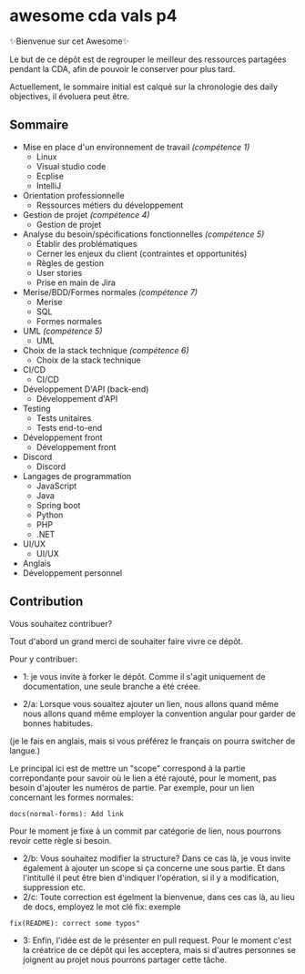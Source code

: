 # awesome cda vals p4

✨Bienvenue sur cet Awesome✨

Le but de ce dépôt est de regrouper le meilleur des ressources partagées pendant la CDA, afin de pouvoir le conserver pour plus tard.

Actuellement, le sommaire initial est calqué sur la chronologie des daily objectives, il évoluera peut être.

## Sommaire
- Mise en place d'un environnement de travail *(compétence 1)*
    - Linux
    - Visual studio code
    - Ecplise
    - IntelliJ
- Orientation professionnelle
    - Ressources métiers du développement
- Gestion de projet *(compétence 4)*
    - Gestion de projet
- Analyse du besoin/spécifications fonctionnelles *(compétence 5)*
    - Établir des problématiques
    - Cerner les enjeux du client (contraintes et opportunités)
    - Règles de gestion
    - User stories
    - Prise en main de Jira
- Merise/BDD/Formes normales *(compétence 7)*
    - Merise
    - SQL
    - Formes normales
- UML *(compétence 5)*
    - UML
- Choix de la stack technique *(compétence 6)*
    - Choix de la stack technique
- CI/CD 
    - CI/CD
- Développement D'API (back-end)
    - Développement d'API
- Testing
    - Tests unitaires
    - Tests end-to-end
- Développement front
    - Développement front
- Discord
    - Discord
- Langages de programmation
    - JavaScript
    - Java
    - Spring boot
    - Python
    - PHP
    - .NET
- UI/UX
    - UI/UX
- Anglais
- Développement personnel

## Contribution

Vous souhaitez contribuer?

Tout d'abord un grand merci de souhaiter faire vivre ce dépôt.

Pour y contribuer:
- 1: je vous invite à forker le dépôt. Comme il s'agit uniquement de documentation, une seule branche a été créee.

- 2/a: Lorsque vous souaitez ajouter un lien, nous allons quand même nous allons quand même employer la convention angular pour garder de bonnes habitudes.

(je le fais en anglais, mais si vous préférez le français on pourra switcher de langue.)

Le principal ici est de mettre un "scope" correspond à la partie correpondante pour savoir où le lien a été rajouté, pour le moment, pas besoin d'ajouter les numéros de partie. Par exemple, pour un lien concernant les formes normales:
```
docs(normal-forms): Add link
```
Pour le moment je fixe à un commit par catégorie de lien, nous pourrons revoir cette règle si besoin.
- 2/b: Vous souhaitez modifier la structure? Dans ce cas là, je vous invite également à ajouter un scope si ça concerne une sous partie. Et dans l'intitullé il peut être bien d'indiquer l'opération, si il y a modification, suppression etc.
- 2/c: Toute correction est égelment la bienvenue, dans ces cas là, au lieu de docs, employez le mot clé fix:
exemple
```
fix(README): correct some typos"
```

- 3: Enfin, l'idée est de le présenter en pull request. Pour le moment c'est la créatrice de ce dépôt qui les acceptera, mais si d'autres personnes se joignent au projet nous pourrons partager cette tâche.



